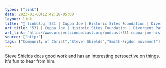 ```yaml
---
types: ["link"]
date: 2023-01-03T12:42:18-05:00
layout: link
title: "🔗 linkblog: 531 | Cuppa Joe | Historic Sites Foundation | Divergent Paths of the Community of Christ: The Past One Hundred Years – Project Zion Podcast'"
art_title: "531 | Cuppa Joe | Historic Sites Foundation | Divergent Paths of the Community of Christ: The Past One Hundred Years – Project Zion Podcast"
art_link: "http://www.projectzionpodcast.org/podcast/531-cuppa-joe-historic-sites-foundation-divergent-paths-of-the-community-of-christ-the-past-one-hundred-years/"
source: ["http:"]
tags: ["Community of Christ","Steven Shields","Smith-Rigdon movement"]
---
```

Steve Shields does good work and has an interesting perspective on things. It's fun to hear from him.  
 
